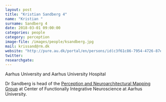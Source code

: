 ```yaml
---
layout: post
title: "Kristian Sandberg 4"
name: "Kristian "
surname: Sandberg 4
date: 2018-03-01 09:00:00
categories: people
category: perception
image-file: /images/people/ksandberg.jpg
mail: krissand@rm.dk
website: "http://pure.au.dk/portal/en/persons/id(c3f61c86-7954-4726-87ed-813942f07dbb).html"
twitter:
researchgate:
---
```


Aarhus University and Aarhus University Hospital

Dr Sandberg is head of the [Perception and Neuroarchitectural Mapping Group](http://cfin.au.dk/cfinmindlab-labs-research-groups/perception-and-neuroarchitectural-mapping-group/) at Center of Functionally Integrative Neuroscience at Aarhus University.
